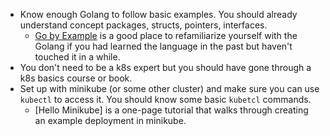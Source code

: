 * Know enough Golang to follow basic examples. You should already understand concept packages, structs, pointers, interfaces.
	* [Go by Example](https://gobyexample.com/) is a good place to refamiliarize yourself with the Golang if you had learned the language in the past but haven't touched it in a while.
* You don't need to be a k8s expert but you should have gone through a k8s basics course or book.
* Set up with minikube (or some other cluster) and make sure you can use `kubectl` to access it. You should know some basic `kubetcl` commands.
	* [Hello Minikube] is a one-page tutorial that walks through creating an example deployment in minikube.